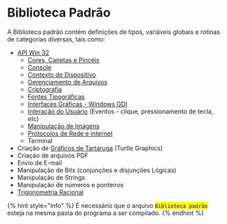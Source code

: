 # Biblioteca Padrão

A Biblioteca padrão contém definições de tipos, variáveis globais e rotinas de categorias diversas, tais como:

* [API Win 32](https://learn.microsoft.com/pt-br/windows/win32/api/)
  * [Cores, Canetas e Pincéis](https://learn.microsoft.com/pt-br/windows/win32/gdi/creating-colored-pens-and-brushes)
  * [Console](https://learn.microsoft.com/pt-br/windows/console/console-reference)
  * [Contexto de Dispositivo](https://learn.microsoft.com/pt-br/windows/win32/gdi/device-contexts)
  * [Gerenciamento de Arquivos](https://learn.microsoft.com/pt-br/windows/win32/api/fileapi)
  * [Criptografia](https://learn.microsoft.com/pt-br/windows/win32/seccrypto/cryptography-functions)
  * [Fontes Tipográficas](https://learn.microsoft.com/pt-br/windows/win32/gdi/font-and-text-functions)
  * [Interfaces Gráficas  - Windows GDI](https://learn.microsoft.com/pt-br/windows/win32/gdi/windows-gdi)
  * [Interação do Usuário](https://learn.microsoft.com/pt-br/windows/win32/user-interaction) (Eventos - clique, pressionamento de tecla, etc)
  * [Manipulação de Imagens](https://learn.microsoft.com/pt-br/windows/win32/gdi/bitmaps)
  * [Protocolos de Rede e internet](https://learn.microsoft.com/pt-br/windows/win32/networking)
  * Terminal
* Criação de [Gráficos de Tartaruga](https://pt.wikipedia.org/wiki/Gr%C3%A1ficos\_tartaruga) (Turtle Graphics)
* Criação de arquivos PDF
* Envio de E-mail
* Manipulação de Bits (conjunções e disjunções Lógicas)
* Manipulação de Strings
* Manipulação de números e ponteiros
* [Trigonometria Racional](https://pt.wikipedia.org/wiki/Trigonometria\_racional)

{% hint style="info" %}
É necessário que o arquivo <mark style="color:blue;">`Biblioteca padrão`</mark> esteja na mesma pasta do programa a ser compilado.&#x20;
{% endhint %}



